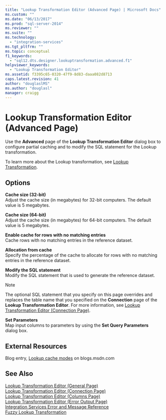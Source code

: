 ```yaml
---
title: "Lookup Transformation Editor (Advanced Page) | Microsoft Docs"
ms.custom: ""
ms.date: "06/13/2017"
ms.prod: "sql-server-2014"
ms.reviewer: ""
ms.suite: ""
ms.technology: 
  - "integration-services"
ms.tgt_pltfrm: ""
ms.topic: conceptual
f1_keywords: 
  - "sql12.dts.designer.lookuptransformation.advanced.f1"
helpviewer_keywords: 
  - "Lookup Transformation Editor"
ms.assetid: f3395c65-0320-47f9-8d83-daaa082d8713
caps.latest.revision: 41
author: "douglaslMS"
ms.author: "douglasl"
manager: craigg
---
```

# Lookup Transformation Editor (Advanced Page)
  Use the **Advanced** page of the **Lookup Transformation Editor** dialog box to configure partial caching and to modify the SQL statement for the Lookup transformation.  
  
 To learn more about the Lookup transformation, see [Lookup Transformation](data-flow/transformations/lookup-transformation.md).  
  
## Options  
 **Cache size (32-bit)**  
 Adjust the  cache size (in megabytes) for 32-bit computers. The default value is 5 megabytes.  
  
 **Cache size (64-bit)**  
 Adjust the cache size (in megabytes) for 64-bit computers. The default value is 5 megabytes.  
  
 **Enable cache for rows with no matching entries**  
 Cache rows with no matching entries in the reference dataset.  
  
 **Allocation from cache**  
 Specify the percentage of the cache to allocate for rows with no matching entries in the reference dataset.  
  
 **Modify the SQL statement**  
 Modify the SQL statement that is used to generate the reference dataset.  
  
> [!NOTE]  
>  The optional SQL statement that you specify on this page overrides and replaces the table name that you specified on the **Connection** page of the **Lookup Transformation Editor**. For more information, see [Lookup Transformation Editor &#40;Connection Page&#41;](../../2014/integration-services/lookup-transformation-editor-connection-page.md).  
  
 **Set Parameters**  
 Map input columns to parameters by using the **Set Query Parameters** dialog box.  
  
## External Resources  
 Blog entry, [Lookup cache modes](http://go.microsoft.com/fwlink/?LinkId=219518) on blogs.msdn.com  
  
## See Also  
 [Lookup Transformation Editor &#40;General Page&#41;](general-page-of-integration-services-designers-options.md)   
 [Lookup Transformation Editor &#40;Connection Page&#41;](../../2014/integration-services/lookup-transformation-editor-connection-page.md)   
 [Lookup Transformation Editor &#40;Columns Page&#41;](../../2014/integration-services/lookup-transformation-editor-columns-page.md)   
 [Lookup Transformation Editor &#40;Error Output Page&#41;](../../2014/integration-services/lookup-transformation-editor-error-output-page.md)   
 [Integration Services Error and Message Reference](../../2014/integration-services/integration-services-error-and-message-reference.md)   
 [Fuzzy Lookup Transformation](data-flow/transformations/fuzzy-lookup-transformation.md)  
  
  